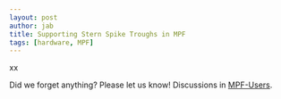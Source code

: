 ```yaml
---
layout: post
author: jab
title: Supporting Stern Spike Troughs in MPF
tags: [hardware, MPF]
---
```

xx


Did we forget anything? Please let us know!
Discussions in [MPF-Users](https://groups.google.com/forum/#!forum/mpf-users).
